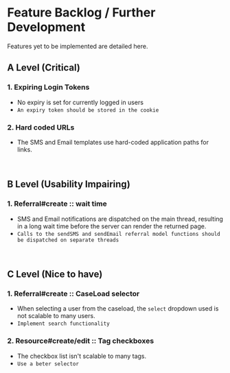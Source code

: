 # Feature Backlog / Further Development 

Features yet to be implemented are detailed here.

## A Level (Critical)

### 1. Expiring Login Tokens
* No expiry is set for currently logged in users 
* `An expiry token should be stored in the cookie`

### 2. Hard coded URLs 
* The SMS and Email templates use hard-coded application paths for links. 

<br>

## B Level (Usability Impairing)

### 1. Referral#create :: wait time 
* SMS and Email notifications are dispatched on the main thread, resulting in a long wait time before the server can render the returned page. 
* `Calls to the sendSMS and sendEmail referral model functions should be dispatched on separate threads`

<br>

## C Level (Nice to have)

### 1. Referral#create :: CaseLoad selector
* When selecting a user from the caseload, the `select` dropdown used is not scalable to many users.
* `Implement search functionality`

### 2. Resource#create/edit :: Tag checkboxes
* The checkbox list isn't scalable to many tags.
* `Use a beter selector`